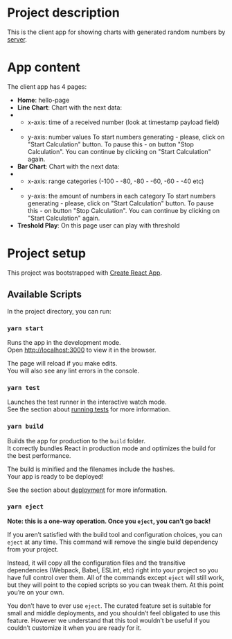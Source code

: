 # Project description

This is the client app for showing charts with generated random numbers by [server](https://github.com/antonsapyanov/react-test-task).

# App content

The client app has 4 pages:
- **Home**: hello-page
- **Line Chart**: Chart with the next data:
- - x-axis: time of a received number (look at timestamp payload field)
- - y-axis: number values
To start numbers generating - please, click on "Start Calculation" button. To pause this - on button "Stop Calculation". You can continue by clicking on "Start Calculation" again.
- **Bar Chart**: Chart with the next data:
- - x-axis: range categories (-100 - -80, -80 - -60, -60 - -40 etc)
- - y-axis: the amount of numbers in each category
To start numbers generating - please, click on "Start Calculation" button. To pause this - on button "Stop Calculation". You can continue by clicking on "Start Calculation" again.
- **Treshold Play**: On this page user can play with threshold

# Project setup

This project was bootstrapped with [Create React App](https://github.com/facebook/create-react-app).

## Available Scripts

In the project directory, you can run:

### `yarn start`

Runs the app in the development mode.<br />
Open [http://localhost:3000](http://localhost:3000) to view it in the browser.

The page will reload if you make edits.<br />
You will also see any lint errors in the console.

### `yarn test`

Launches the test runner in the interactive watch mode.<br />
See the section about [running tests](https://facebook.github.io/create-react-app/docs/running-tests) for more information.

### `yarn build`

Builds the app for production to the `build` folder.<br />
It correctly bundles React in production mode and optimizes the build for the best performance.

The build is minified and the filenames include the hashes.<br />
Your app is ready to be deployed!

See the section about [deployment](https://facebook.github.io/create-react-app/docs/deployment) for more information.

### `yarn eject`

**Note: this is a one-way operation. Once you `eject`, you can’t go back!**

If you aren’t satisfied with the build tool and configuration choices, you can `eject` at any time. This command will remove the single build dependency from your project.

Instead, it will copy all the configuration files and the transitive dependencies (Webpack, Babel, ESLint, etc) right into your project so you have full control over them. All of the commands except `eject` will still work, but they will point to the copied scripts so you can tweak them. At this point you’re on your own.

You don’t have to ever use `eject`. The curated feature set is suitable for small and middle deployments, and you shouldn’t feel obligated to use this feature. However we understand that this tool wouldn’t be useful if you couldn’t customize it when you are ready for it.

